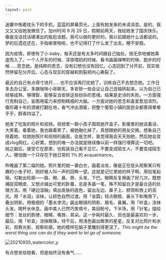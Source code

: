 ```yaml
---
layout: post
---
```


迷朦中掏着枕头下的手机，蓝蓝的屏幕荧光，上面有她发来的未读消息。是的，我又又又给她发微信了。加州时间 9 月 29 日，假期前两天，我给她发了国庆快乐。像是没话找话硬凑出的尴尬话题。我可以做的更好的。我以前跟她什么话都说的。梦的后遗症还在，手指噼里啪啦，也不记得打了什么发了出去，睡不安稳。

因为疫情，即使有了小 baby，每天还是有太多时间跟自己独处。很无奈地被她乘虚而入了。一个人开车的时候、深夜喂奶的时候、看书画画弹琴的时候、跑步的时候……思念她。是纯粹的思念，没有幻想也没有回忆。心态回到了分开前，现实依然停留在分开后。心态与现实的穿越和割裂把内心撕裂了。

最近的自己有点得寸进尺……也不应该再打扰她了。训练自己不去想念她。工作日多去办公室，多跟咖啡小哥聊天，多安排一些会议让自己连轴转起来。以为自己已经够成熟、够理智、能够妥当安排这些纷杂的思绪。结果是史诗的失败。一方面强行克制自己，妄图用蛮力来控制精细的大脑。一方面对她的思念和喜爱愈加浓烈。像珍藏十年的酒被打翻在地，香气冲出酒窖，把整个葡萄小镇的居民全都熏得晕晕乎乎，醇香四溢了。

她发了吃饭的照片和视频。视频里一群小孩子围观她开盒子。影像里的她说着话、大笑着。看着她，我也跟着笑了，被她融化掉了。真想跟她的朋友交换。想象自己陪着她、给她拍照片和视频的画面，会是怎样，我觉得我会天天拍她，然后她会变成vlog网红。心好累。想到的唯一办法就是继续像以前一样强行埋葬这一切吧。抛之脑后，接受它在那里，也假装自己看不见它。不要变成陌生人，不要变成陌生人。哪怕做一个只存在于她日常的 1% 的 acquaintance。

昨晚画了第二幅的她。照片里的她一袭白衣，画着淡妆，像是正在低头观察某只有趣的小虫子时，刚好被人叫一声的回眸一望。这就是记忆里她的样子啊。用铅笔起稿，勾勒出轮廓——眉、眼、鼻、唇、头发、下巴。眼睛反复擦画了好几次。既想捕捉双眼皮、又想点缀出可爱的卧蚕，总是多画一笔，殊不知留白才是最合适的处理方法。用「硬边湿釉」填出皮肤的底色，留出左边、鼻子上、脖颈和唇上的高光。用「水润」涂抹，让颜色自然过渡。用「金圆」轻点眼框、鼻头下和嘴唇下，叠出阴影。用极细的「墨水渗流」画出眼镜的阴影、眉毛、鼻翼。用「听盒」涂抹头发。喝杯水休息。画中美人已然巧笑倩兮，美目盼兮。下半场，用「针笔」描绘细节：发丝的韵律、眼睛、嘴唇、耳朵。这一步耗时最久、但也是最喜欢的一步。最后，用「听盒」涂抹眼珠，待干后，用浅色画出眼里的星星。反复对比照片和水彩，观察光影、观察轮廓，她的模样在脑子里雕刻得更深了。_This might be the worst thing one can do if they want to let go of someone._

![20210930_watercolor_y](https://user-images.githubusercontent.com/7303373/135701976-a69b4448-c8c7-45a4-8f67-b9af793fc8f9.jpg)

有点想发给她看，但是始终没有勇气……
